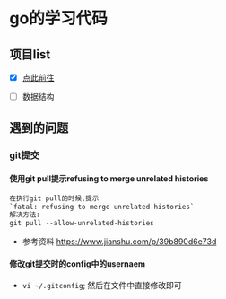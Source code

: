 # go的学习代码

## 项目list
- [x] [点此前往](src/practice/http)
- [ ] 数据结构


## 遇到的问题

### git提交

#### 使用git pull提示refusing to merge unrelated histories

```html
在执行git pull的时候,提示
`fatal: refusing to merge unrelated histories`
解决方法:
git pull --allow-unrelated-histories
```
* 参考资料 https://www.jianshu.com/p/39b890d6e73d

#### 修改git提交时的config中的usernaem
* `vi ~/.gitconfig`; 然后在文件中直接修改即可
